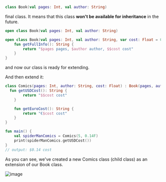 ```kotlin
class Book(val pages: Int, val author: String)
```
final class. It means that this class **won't be available for inheritance** in the future.

```kotlin
open class Book(val pages: Int, val author: String)
```
```kotlin
open class Book(val pages: Int, val author: String, var cost: Float = 0F) {
    fun getFullInfo(): String {
        return "$pages pages, $author author, $$cost cost"
    }
}
```
and now our class is ready for extending.  

And then extend it:
```kotlin
class Comics(pages: Int, author: String, cost: Float) : Book(pages, author, cost) {
  fun getUSDCost(): String {
        return "$$cost cost"
    }

    fun getEuroCost(): String {
        return "€$cost cost"
    }
}
```
```kotlin
fun main() {
    val spiderManComics = Comics(5, 0.14F)
    print(spiderManComics.getUSDCost())
}
// output: $0.14 cost
```
As you can see, we've created a new Comics class (child class) as an extension of our Book class. 

![image](https://user-images.githubusercontent.com/63263301/202420385-a496862b-7ce4-49d4-ae03-9948fc11cd31.png)
